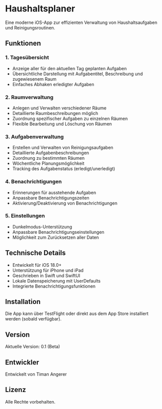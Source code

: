# Haushaltsplaner

Eine moderne iOS-App zur effizienten Verwaltung von Haushaltsaufgaben und Reinigungsroutinen.

## Funktionen

### 1. Tagesübersicht
- Anzeige aller für den aktuellen Tag geplanten Aufgaben
- Übersichtliche Darstellung mit Aufgabentitel, Beschreibung und zugewiesenem Raum
- Einfaches Abhaken erledigter Aufgaben

### 2. Raumverwaltung
- Anlegen und Verwalten verschiedener Räume
- Detaillierte Raumbeschreibungen möglich
- Zuordnung spezifischer Aufgaben zu einzelnen Räumen
- Flexible Bearbeitung und Löschung von Räumen

### 3. Aufgabenverwaltung
- Erstellen und Verwalten von Reinigungsaufgaben
- Detaillierte Aufgabenbeschreibungen
- Zuordnung zu bestimmten Räumen
- Wöchentliche Planungsmöglichkeit
- Tracking des Aufgabenstatus (erledigt/unerledigt)

### 4. Benachrichtigungen
- Erinnerungen für ausstehende Aufgaben
- Anpassbare Benachrichtigungszeiten
- Aktivierung/Deaktivierung von Benachrichtigungen

### 5. Einstellungen
- Dunkelmodus-Unterstützung
- Anpassbare Benachrichtigungseinstellungen
- Möglichkeit zum Zurücksetzen aller Daten

## Technische Details

- Entwickelt für iOS 18.0+
- Unterstützung für iPhone und iPad
- Geschrieben in Swift und SwiftUI
- Lokale Datenspeicherung mit UserDefaults
- Integrierte Benachrichtigungsfunktionen

## Installation

Die App kann über TestFlight oder direkt aus dem App Store installiert werden (sobald verfügbar).

## Version

Aktuelle Version: 0.1 (Beta)

## Entwickler

Entwickelt von Timan Angerer

## Lizenz

Alle Rechte vorbehalten. 
